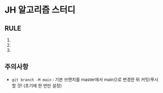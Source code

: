 # JH 알고리즘 스터디

## RULE

1. 
2. 
3. 

## 주의사항

- `git branch -M main` : 기본 브랜치를 master에서 main으로 변경한 뒤 커밋/푸시 할 것! (초기에 한 번만 설정)